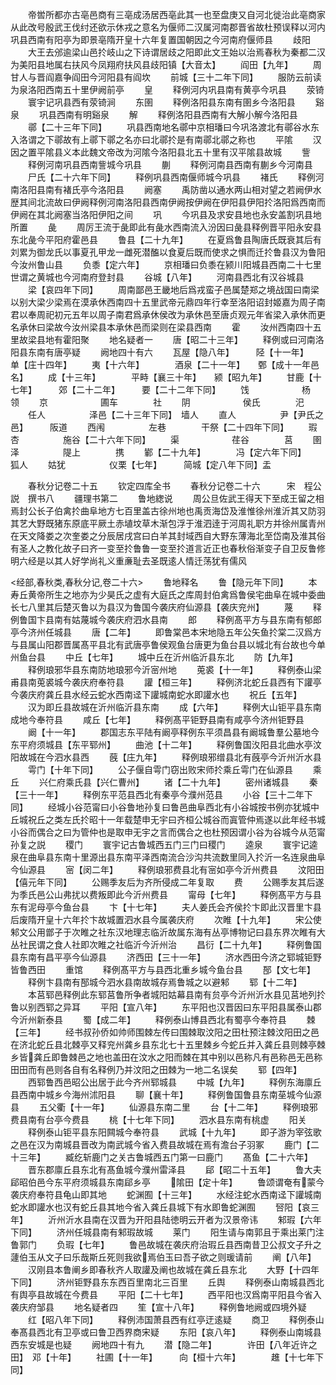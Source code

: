 <!-- { "loadSidebar": true } -->
　　帝喾所都亦古亳邑商有三亳成汤居西亳此其一也至盘庚又自河北徙治此亳商家从此改号殷武王伐纣还欲示休戎之意名为偃师二汉属河南郡晋省故杜预误释以河内巩县西南有阳亭为即景亳隋开皇十六年复置国朝因之今河南府偃师县
　　歧阳
　　大王去邠逾梁山邑扵岐山之下诗谓居歧之阳即此文王始以治焉春秋为秦都二汉为美阳县地属右扶风今凤翔府扶风县歧阳镇【大音太】
　　阎田【九年】
　　周甘人与晋阎嘉争阎田今河阳县有阎坎
　　前城【三十二年下同】
　　服防云前读为泉洛阳西南五十里伊阙前亭
　　皇
　　释例河内巩县南有黄亭今巩县
　　荥锜
　　寰宇记巩县西有荥锜涧
　　东圉
　　释例洛阳县东南有圉乡今洛阳县
　　谿泉
　　巩县西南有明谿泉
　　解
　　释例洛阳县西南有大解小解今洛阳县
　　鄩【二十三年下同】
　　巩县西南地名鄩中京相璠曰今巩洛渡北有鄩谷水东入洛谓之下鄩故有上鄩下鄩之名亦曰北鄩扵是有南鄩北鄩之称也
　　平隂
　　汉因之置平隂县义本此魏文帝改为河隂今洛阳县北五十里有汉平隂县故城
　　訾
　　释例河南巩县西南訾城今巩县
　　蒯
　　释例河南县西南有蒯乡今河南县
　　尸氏【二十六年下同】
　　释例巩县西南偃师城今巩县
　　褚氏
　　释例河南洛阳县南有褚氏亭今洛阳县
　　阙塞
　　禹防凿以通水两山相对望之若阙伊水歴其间北流故曰伊阙释例河南洛阳县西南伊阙按伊阙在伊阳县伊阳扵洛阳爲西南而伊阙在其北阙塞当洛阳伊阳之间
　　巩
　　今巩县及求安县地也永安盖割巩县地所置
　　彘
　　周厉王流于彘即此有彘水西南流入汾因曰彘县释例晋平阳永安县东北彘今平阳府霍邑县
　　鲁县【二十九年】
　　在夏爲鲁县陶唐氏既衰其后有刘累为御龙氏以事夏孔甲龙一雌死潜醢以食夏后既而使求之惧而迁扵鲁县汉为鲁阳今汝州鲁山县
　　负黍【定六年】
　　京相璠曰负黍在颍川阳城县西南二十七里世谓之黄城也今河南府登封县
　　谷城【八年】
　　河南县西北有汉谷城县
　　梁【哀四年下同】
　　周南鄙邑王畿地后爲戎蛮子邑属楚郑之境战国曰南梁以别大梁少梁焉在漠承休西南四十五里武帝元鼎四年行幸至洛阳诏封姬嘉为周子南君以奉周祀初元五年以周子南君爲承休侯改为承休邑至唐贞观元年省梁入承休而更名承休曰梁故今汝州梁县本承休邑而梁则在梁县西南
　　霍
　　汝州西南四十五里故梁县地有霍阳聚
　　地名疑者一
　　唐【昭二十三年】
　　释例或曰河南洛阳县东南有唐亭疑
　　阙地四十有六
　　瓦屋【隐八年】　　　陉【十一年】　　　单【庄十四年】
　　夷【十六年】　　　　酒泉【二十一年】　　鄄【成十一年邑名】
　　成【十三年】　　　　平畤【襄三十年】　　颍【昭九年】
　　甘鹿【十七年】　　　郊【二十二年】　　　要【二十二年下同】
　　饯　　　　　　杨　　　　　领
　　京　　　　　　圃车　　　　社
　　阴　　　　　　侯氏　　　　汜
　　任人　　　　　泽邑【二十三年下同】　墙人
　　直人　　　　　尹【尹氏之邑】　　　阪道
　　西闱　　　　　左巷　　　　干祭【二十四年下同】
　　瑕　　　　　　杏　　　　　施谷【二十六年下同】
　　渠　　　　　　荏谷　　　　莒
　　圉泽　　　　　隄上　　　　携
　　鄻【二十九年】　　　　冯【定六年下同】　　狐人
　　姑犹　　　　　仪栗【七年】　　　简城【定八年下同】盂

　　春秋分记卷二十五
　　钦定四库全书
　　春秋分记卷二十六　　　宋　程公説　撰书八
　　疆理书第二
　　鲁地緫说
　　周公旦佐武王得天下至成王留之相焉封公长子伯禽扵曲阜地方七百里盖古徐州地也禹贡海岱及淮惟徐州淮沂其又防羽其艺大野既猪东原底平厥土赤埴坟草木渐包浮于淮泗逹于河周礼职方并徐州属青州在天文降娄之次奎娄之分辰居戌宫曰白羊其封域西自大野东薄海北至岱南及淮其俗有圣人之教化故子曰齐一变至扵鲁鲁一变至扵道言近正也春秋俗渐变子自卫反鲁修明六经是以其人好学尚礼义重亷耻去圣既逺人情迁荡犹有儒风

<经部,春秋类,春秋分记,卷二十六>
　　鲁地释名
　　鲁【隐元年下同】
　　本寿丘黄帝所生之地亦为少昊氏之虚有大庭氏之库周封伯禽爲鲁侯宅曲阜在城中委曲长七八里其后楚灭鲁以为县汉为鲁国今袭庆府仙源县【袭庆兖州】
　　蔑
　　释例鲁国卞县南有姑蔑城今袭庆府泗水县南
　　郎
　　释例髙平方与县东南有郁郎亭今济州任城县
　　唐【二年】
　　即鲁棠邑本宋地隐五年公矢鱼扵棠二汉爲方与县属山阳郡晋属髙平县北有武唐亭鲁侯观鱼台唐更为鱼台县以城北有台故也今单州鱼台县
　　中丘【七年】
　　城中丘在沂州临沂县东北
　　防【九年】
　　释例琅邪华县东南防地琅邪今沂宻州地
　　莵裘【十一年】
　　释例泰山梁甫县南莵裘城今袭庆府奉符县
　　讙【桓三年】
　　释例济北蛇丘县西有下讙亭今袭庆府龚丘县水经云蛇水西南迳下讙城南蛇水即讙水也
　　祝丘【五年】
　　汉为即丘县故城在沂州临沂县东南
　　成【六年】
　　释例大山钜平县东南成地今奉符县
　　咸丘【七年】
　　释例髙平钜野县南有咸亭今济州钜野县
　　阚【十一年】
　　郡国志东平陆有阚亭释例东平须昌县有阚城鲁羣公墓地今东平府须城县【东平郓州】
　　曲池【十二年】
　　释例鲁国汷阳县北曲水亭汶阳故城在今泗水县西
　　蔇【庄九年】
　　释例琅邪缯县北有蔇亭今沂州沂水县
　　雩门【十年下同】
　　公子偃自雩门窃出败宋师扵乘丘雩门在仙源县
　　乘丘
　　兴仁府乘氏县【兴仁曹州】
　　诸【二十九年】
　　密州诸城县
　　秦【三十一年】
　　释例东平范县西北有秦亭今濮州范县
　　小谷【三十二年下同】
　　经城小谷范甯曰小谷鲁地孙复曰鲁邑曲阜西北有小谷城按书例亦犹城中丘城祝丘之类左氏扵昭十一年载楚申无宇曰齐桓公城谷而寘管仲焉遂以此年经书城小谷而偶合之曰为管仲也是取申无宇之言而偶合之也杜预因谓小谷为谷城今从范甯孙复之説
　　稷门
　　寰宇记古鲁城西五门三门曰稷门
　　逵泉
　　寰宇记逵泉在曲阜县东南十里源出县东南平泽西南流合沙沟共流数里同入扵沂一名连泉曲阜今仙源县
　　宻【闵二年】
　　释例琅邪费县北有宻如亭今沂州费县
　　汶阳田【僖元年下同】
　　公赐季友后为齐所侵成二年复取
　　费
　　公赐季友其后遂为季氏邑公山弗扰以费叛即此今沂州费县
　　甯母【七年】
　　释例髙平方与县东有泥母亭今鱼台县
　　卞【十七年】
　　夫人姜氏会齐侯扵卞即此汉晋里卞县后废隋开皇十六年扵卞故城置泗水县今属袭庆府
　　次睢【十九年】
　　宋公使邾文公用鄫子于次睢之社东汉地理志临沂故属东海有丛亭博物记曰县东界次睢有大丛社民谓之食人社即次睢之社临沂今沂州治
　　昌衍【二十九年】
　　释例鲁国县东南有昌平亭今仙源县
　　济西田【三十一年】
　　济水西田今济之郓城钜野皆鲁西田
　　重馆
　　释例髙平方与县西北重乡城今鱼台县
　　郚【文七年】
　　释例卞县南有郚城今泗水县南故城存焉鲁城之以避邾
　　郓【十二年】
　　本莒郓邑释例此东郓莒鲁所争者城阳姑幕县南有贠亭今沂州沂水县见莒地列扵鲁以别西郓之异耳
　　平阳【宣八年】
　　东平阳也汉晋因曰东平阳县属泰山郡今沂州新泰县
　　蜀【成二年】
　　释例泰山博县西北有蜀亭今奉符县
　　棘【三年】
　　经书叔孙侨如帅师围棘左传曰围棘取汶阳之田杜预注棘汶阳田之邑在济北蛇丘县北棘亭又释兖州龚乡县东北七十五里棘乡今蛇丘并入龚丘县则棘亭棘乡皆龚丘即鲁棘邑之地也盖田在汶水之阳而棘在其中别以邑称凡有邑称邑无邑称田田而有邑则各自有名释例乃并汶阳之田棘为一地二名误矣
　　郓【四年】
　　西郓鲁西邑昭公出居于此今齐州郓城县
　　中城【九年】
　　释例东海廪丘县西南中城乡今海州沭阳县
　　聊【襄十年】
　　释例鲁国鲁县东南莝城今仙源县
　　五父衢【十一年】
　　仙源县东南二里
　　台【十二年】
　　释例琅邪费县南有台亭今费县
　　桃【十七年下同】
　　泗水县东南有桃虚
　　阳关
　　释例泰山钜平县东阳闗城今奉符县
　　武城【十九年】
　　即子游为宰弦歌之邑在汉为南城县晋改为南武城今省入费县故城在焉有澹台子羽冢
　　鹿门【二十三年】
　　臧纥斩鹿门之关古鲁城西五门第一曰鹿门
　　髙鱼【二十六年】
　　晋东郡廪丘县东北有髙鱼城今濮州雷泽县
　　郈【昭二十五年】
　　鲁大夫郈昭伯邑今东平府须城县东南郈乡亭
　　隂田【定十年】
　　鲁颂谓奄有蒙今袭庆府奉符县龟山即其地
　　蛇渊囿【十三年】
　　水经注蛇水西南迳下讙城南蛇水即讙水也汉有蛇丘县其地今省入龚丘县城下有水即鲁蛇渊囿
　　唘阳【哀三年】
　　沂州沂水县南在汉晋为开阳县陆徳明云开者为汉景帝讳
　　邾瑕【六年下同】
　　济州任城县南有邾瑕故城
　　莱门
　　阳生请与南郭且于乘出莱门注鲁郭门
　　负瑕【七年】
　　鲁邑故城在袭庆府治瑕丘县西南昔卫公叔文子升之蘧伯玉从文子曰乐哉斯丘死则我欲焉伯玉曰吾子欲之则瑗请前
　　阐【八年】
　　汉刚县本鲁阐乡即春秋齐人取讙及阐也故城在龚丘县东北
　　大野【十四年下同】
　　济州钜野县东东西百里南北三百里
　　丘舆
　　释例泰山南城县西北有舆亭县故城在今费县
　　平阳【二十七年】
　　西平阳也汉爲南平阳县今省入袭庆府邹县
　　地名疑者四
　　笙【宣十八年】
　　释例鲁地阙或四境外疑
　　红【昭八年下同】
　　释例沛国萧县西有红亭迂逺疑
　　商卫
　　释例泰山奉髙县西北有卫亭或曰鲁卫西界商宋疑
　　东阳【哀八年】
　　释例泰山南城县西东安城是也疑
　　阙地四十有九
　　潜【隐二年】　　　　许田【八年近许之田】　邓【十年】
　　社圃【十一年】　　　向【桓十六年】　　　　趡【十七年下同】
